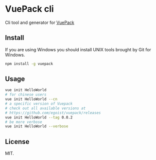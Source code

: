 # VuePack cli

Cli tool and generator for [VuePack](https://github.com/egoist/vuepack)

## Install

If you are using Windows you should install UNIX tools brought by Git for Windows.

```bash
npm install -g vuepack
```

## Usage

```bash
vue init HelloWorld
# for chinese users
vue init HelloWorld --cn
# a specific version of Vuepack
# check out all available versions at
# https://github.com/egoist/vuepack/releases
vue init HelloWorld --tag 0.0.2
# be more verbose
vue init HelloWorld --verbose
```

## License

MIT.

